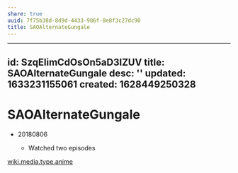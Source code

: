 ```yaml
---
share: true
uuid: 7f75b38d-8d9d-4433-986f-8e8f3c27dc90
title: SAOAlternateGungale
---
```

---
id: SzqElimCdOsOn5aD3IZUV
title: SAOAlternateGungale
desc: ''
updated: 1633231155061
created: 1628449250328
---
# SAOAlternateGungale
*   20180806
    
    *   Watched two episodes

[wiki.media.type.anime](/a0b15bdd-022a-4893-b12a-db25bfb5e041)
